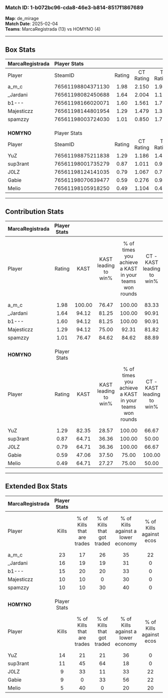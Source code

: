 ### Match ID: 1-b072bc96-cda8-46e3-b814-8517f1867689  
**Map**: de_mirage  
**Match Date**: 2025-02-04  
**Teams**: MarcaRegistrada (13) vs HOMYNO (4)  

---  

## Box Stats  

| **MarcaRegistrada** | Player Stats      |        |           |          |        |       |       |         |        |      |     |
| :- | :- | :-: | :-: | :-: | :-: | :-: | :-: | :-: | :-: | :-: | :-: |
| Player              | SteamID           | Rating | CT Rating | T Rating |  KAST  |  ADR  | Kills | Assists | Deaths | K/D  | HS% |
| a_m_c               | 76561198804371130 |  1.98  |   2.150   |  1.946   | 100.00 | 111.8 |  23   |    7    |   12   | 1.92 | 34  |
| _Jardani            | 76561198082450688 |  1.64  |   2.004   |  1.110   | 94.12  | 102.4 |  16   |    6    |   9    | 1.78 | 31  |
| b1---               | 76561198166020071 |  1.60  |   1.561   |  1.702   | 94.12  | 91.6  |  15   |    3    |   7    | 2.14 | 40  |
| Majesticzz          | 76561198144801954 |  1.29  |   1.479   |  1.367   | 94.12  | 73.8  |  10   |    8    |   8    | 1.25 | 60  |
| spamzzy             | 76561198003724030 |  1.01  |   0.850   |  1.754   | 76.47  | 66.8  |  10   |    8    |   12   | 0.83 | 30  |
|                     |                   |        |           |          |        |       |       |         |        |      |     |
|                     |                   |        |           |          |        |       |       |         |        |      |     |
|                     |                   |        |           |          |        |       |       |         |        |      |     |
| **HOMYNO**          | Player Stats      |        |           |          |        |       |       |         |        |      |     |
| Player              | SteamID           | Rating | CT Rating | T Rating |  KAST  |  ADR  | Kills | Assists | Deaths | K/D  | HS% |
| YuZ                 | 76561198875211838 |  1.29  |   1.186   |  1.422   | 82.35  | 101.5 |  14   |    5    |   14   | 1.00 | 42  |
| sup3rant            | 76561198001735279 |  0.87  |   1.011   |  0.910   | 64.71  | 62.4  |  11   |    3    |   14   | 0.79 | 54  |
| J0LZ                | 76561198124141035 |  0.79  |   1.067   |  0.764   | 64.71  | 67.8  |   9   |    3    |   14   | 0.64 | 77  |
| Gabie               | 76561198070639477 |  0.59  |   0.276   |  0.942   | 47.06  | 67.7  |   9   |    2    |   16   | 0.56 | 100 |
| Melio               | 76561198105918250 |  0.49  |   1.104   |  0.408   | 64.71  | 49.8  |   5   |    7    |   16   | 0.31 | 60  |
---  

## Contribution Stats  

| **MarcaRegistrada** | Player Stats |        |                      |                                                        |                           |                                                             |                          |                                                            |
| :- | :-: | :-: | :-: | :-: | :-: | :-: | :-: | :-: |
| Player              |    Rating    |  KAST  | KAST leading to win% | % of times you achieve a KAST in your teams won rounds | CT - KAST leading to win% | CT - % of times you achieve a KAST in your teams won rounds | T - KAST leading to win% | T - % of times you achieve a KAST in your teams won rounds |
| a_m_c               |     1.98     | 100.00 |        76.47         |                         100.00                         |           83.33           |                           100.00                            |          60.00           |                           100.00                           |
| _Jardani            |     1.64     | 94.12  |        81.25         |                         100.00                         |           90.91           |                           100.00                            |          60.00           |                           100.00                           |
| b1---               |     1.60     | 94.12  |        81.25         |                         100.00                         |           90.91           |                           100.00                            |          60.00           |                           100.00                           |
| Majesticzz          |     1.29     | 94.12  |        75.00         |                         92.31                          |           81.82           |                            90.00                            |          60.00           |                           100.00                           |
| spamzzy             |     1.01     | 76.47  |        84.62         |                         84.62                          |           88.89           |                            80.00                            |          75.00           |                           100.00                           |
|                     |              |        |                      |                                                        |                           |                                                             |                          |                                                            |
|                     |              |        |                      |                                                        |                           |                                                             |                          |                                                            |
|                     |              |        |                      |                                                        |                           |                                                             |                          |                                                            |
| **HOMYNO**          | Player Stats |        |                      |                                                        |                           |                                                             |                          |                                                            |
| Player              |    Rating    |  KAST  | KAST leading to win% | % of times you achieve a KAST in your teams won rounds | CT - KAST leading to win% | CT - % of times you achieve a KAST in your teams won rounds | T - KAST leading to win% | T - % of times you achieve a KAST in your teams won rounds |
| YuZ                 |     1.29     | 82.35  |        28.57         |                         100.00                         |           66.67           |                           100.00                            |          18.18           |                           100.00                           |
| sup3rant            |     0.87     | 64.71  |        36.36         |                         100.00                         |           50.00           |                           100.00                            |          28.57           |                           100.00                           |
| J0LZ                |     0.79     | 64.71  |        36.36         |                         100.00                         |           66.67           |                           100.00                            |          25.00           |                           100.00                           |
| Gabie               |     0.59     | 47.06  |        37.50         |                         75.00                          |          100.00           |                            50.00                            |          28.57           |                           100.00                           |
| Melio               |     0.49     | 64.71  |        27.27         |                         75.00                          |           50.00           |                           100.00                            |          14.29           |                           50.00                            |
---  

## Extended Box Stats  

| **MarcaRegistrada** | Player Stats |                            |                            |                                    |                         |                              |                                 |        |                             |                                     |                          |                               |                            |
| :- | :-: | :-: | :-: | :-: | :-: | :-: | :-: | :-: | :-: | :-: | :-: | :-: | :-: |
| Player              |    Kills     | % of Kills that are trades | % of Kills that got traded | % of Kills against a lower economy | % of Kills against ecos | % of Kills that are flawless | % of Kills that are close duels | Deaths | % of Deaths that get traded | % of Deaths against a lower economy | % of Deaths against ecos | % of Deaths that are flawless | % of Deaths that are close |
| a_m_c               |      23      |             17             |             26             |                 35                 |           22            |              65              |                9                |   12   |             25              |                 25                  |            0             |              75               |             0              |
| _Jardani            |      16      |             19             |             19             |                 31                 |            0            |              75              |                6                |   9    |             33              |                 11                  |            0             |              67               |             11             |
| b1---               |      15      |             20             |             20             |                 33                 |            0            |              53              |                0                |   7    |              0              |                 14                  |            0             |              43               |             14             |
| Majesticzz          |      10      |             10             |             0              |                 30                 |            0            |              50              |               30                |   8    |             63              |                 38                  |            13            |              38               |             13             |
| spamzzy             |      10      |             10             |             30             |                 40                 |            0            |              60              |               10                |   12   |             25              |                 17                  |            0             |              67               |             0              |
|                     |              |                            |                            |                                    |                         |                              |                                 |        |                             |                                     |                          |                               |                            |
|                     |              |                            |                            |                                    |                         |                              |                                 |        |                             |                                     |                          |                               |                            |
|                     |              |                            |                            |                                    |                         |                              |                                 |        |                             |                                     |                          |                               |                            |
| **HOMYNO**          | Player Stats |                            |                            |                                    |                         |                              |                                 |        |                             |                                     |                          |                               |                            |
| Player              |    Kills     | % of Kills that are trades | % of Kills that got traded | % of Kills against a lower economy | % of Kills against ecos | % of Kills that are flawless | % of Kills that are close duels | Deaths | % of Deaths that get traded | % of Deaths against a lower economy | % of Deaths against ecos | % of Deaths that are flawless | % of Deaths that are close |
| YuZ                 |      14      |             21             |             21             |                 36                 |            0            |              64              |               14                |   14   |             14              |                 14                  |            0             |              50               |             21             |
| sup3rant            |      11      |             45             |             64             |                 18                 |            0            |              73              |                0                |   14   |             14              |                 14                  |            0             |              86               |             7              |
| J0LZ                |      9       |             33             |             11             |                 33                 |           22            |              44              |                0                |   14   |             14              |                 21                  |            0             |              50               |             14             |
| Gabie               |      9       |             0              |             33             |                 56                 |           22            |              78              |               11                |   16   |             31              |                 25                  |            6             |              56               |             6              |
| Melio               |      5       |             40             |             0              |                 20                 |           20            |              20              |                0                |   16   |             25              |                 25                  |            6             |              69               |             0              |
